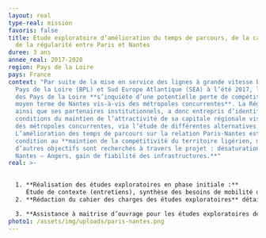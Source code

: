 ```yaml
---
layout: real
type-real: mission
favoris: false
title: Etude exploratoire d’amélioration du temps de parcours, de la capacité et
  de la régularité entre Paris et Nantes
duree: 3 ans
annee_real: 2017-2020
region: Pays de la Loire
pays: France
context: "Par suite de la mise en service des lignes à grande vitesse Bretagne
  Pays de la Loire (BPL) et Sud Europe Atlantique (SEA) à l’été 2017, la Région
  des Pays de la Loire **s’inquiète d’une potentielle perte de compétitivité à
  moyen terme de Nantes vis-à-vis des métropoles concurrentes**. La Région,
  ainsi que ses partenaires institutionnels, a donc entrepris d’identifier les
  conditions du maintien de l’attractivité de sa capitale régionale vis-à-vis
  des métropoles concurrentes, via l’étude de différentes alternatives.
  L’amélioration des temps de parcours sur la relation Paris-Nantes est une
  condition au **maintien de la compétitivité du territoire ligérien, mais
  d’autres objectifs sont recherchés à travers le projet : désaturation de l’axe
  Nantes – Angers, gain de fiabilité des infrastructures.**"
real: >-
  

  1. **Réalisation des études exploratoires en phase initiale :**
     Étude de contexte (entretiens), synthèse des besoins de mobilité des territoires, identification des objectifs du projet, analyse des études antérieures (doublement Nantes-Angers, études LGV BPL), benchmark de démarches analogues, étude fonctionnelle, technique et économique de scénarios d’infrastructures contrastés (LGV et Hyperloop).
  2. **Rédaction du cahier des charges des études exploratoires** détaillées pour les scénarios retenus à l’issue de la phase initiale par le comité de pilotage.

  3. **Assistance à maitrise d’ouvrage pour les études exploratoires détaillées** (14 mois, montant des études 550k€) : étude fonctionnelle, étude de trafic, étude d’exploitation, étude technico-environnementale, étude socio-économique.
photo1: /assets/img/uploads/paris-nantes.png
---
```

